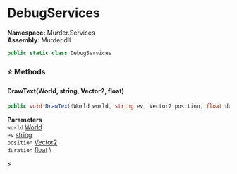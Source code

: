 # DebugServices

**Namespace:** Murder.Services \
**Assembly:** Murder.dll

```csharp
public static class DebugServices
```

### ⭐ Methods
#### DrawText(World, string, Vector2, float)
```csharp
public void DrawText(World world, string ev, Vector2 position, float duration)
```

**Parameters** \
`world` [World](../../Bang/World.html) \
`ev` [string](https://learn.microsoft.com/en-us/dotnet/api/System.String?view=net-7.0) \
`position` [Vector2](../../Murder/Core/Geometry/Vector2.html) \
`duration` [float](https://learn.microsoft.com/en-us/dotnet/api/System.Single?view=net-7.0) \



⚡